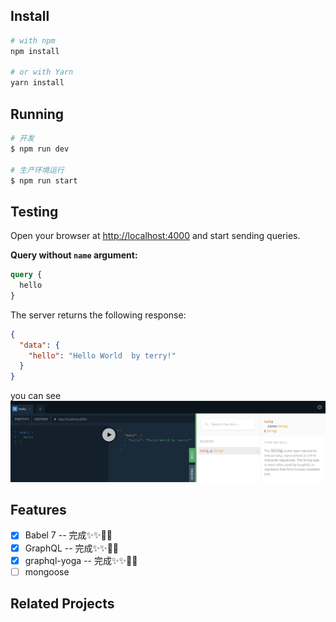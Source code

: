 

## Install

```bash
# with npm
npm install

# or with Yarn
yarn install
```

## Running
```bash
# 开发
$ npm run dev

# 生产环境运行
$ npm run start
```
## Testing
Open your browser at [http://localhost:4000](http://localhost:4000) and start sending queries.

**Query without `name` argument:**

```graphql
query {
  hello
}
```

The server returns the following response:

```json
{
  "data": {
    "hello": "Hello World  by terry!"
  }
}
```
you can see
![](./static/hello-terry.jpg)


## Features

- [x] Babel 7  -- 完成✨✨🎉🎉
- [x] GraphQL -- 完成✨✨🎉🎉
- [x] graphql-yoga -- 完成✨✨🎉🎉
- [ ] mongoose

## Related Projects
